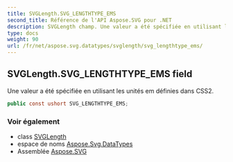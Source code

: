 ```yaml
---
title: SVGLength.SVG_LENGTHTYPE_EMS
second_title: Référence de l'API Aspose.SVG pour .NET
description: SVGLength champ. Une valeur a été spécifiée en utilisant les unités em définies dans CSS2.
type: docs
weight: 90
url: /fr/net/aspose.svg.datatypes/svglength/svg_lengthtype_ems/
---
```

## SVGLength.SVG_LENGTHTYPE_EMS field

Une valeur a été spécifiée en utilisant les unités em définies dans CSS2.

```csharp
public const ushort SVG_LENGTHTYPE_EMS;
```

### Voir également

* class [SVGLength](../)
* espace de noms [Aspose.Svg.DataTypes](../../svglength/)
* Assemblée [Aspose.SVG](../../../)


